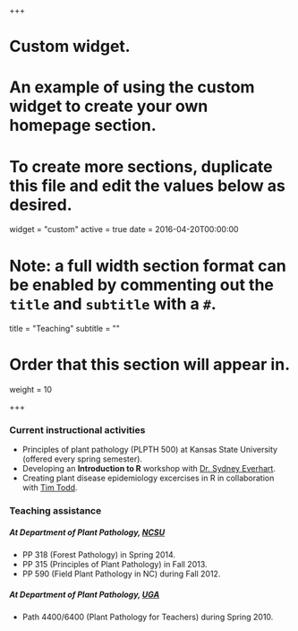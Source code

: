 +++
# Custom widget.
# An example of using the custom widget to create your own homepage section.
# To create more sections, duplicate this file and edit the values below as desired.
widget = "custom"
active = true
date = 2016-04-20T00:00:00

# Note: a full width section format can be enabled by commenting out the `title` and `subtitle` with a `#`.
title = "Teaching"
subtitle = ""

# Order that this section will appear in.
weight = 10

+++

### Current instructional activities
- Principles of plant pathology (PLPTH 500) at Kansas State University (offered every spring semester).
- Developing an **Introduction to R** workshop with [Dr. Sydney Everhart](https://plantpathology.unl.edu/sydney-everhart).
- Creating plant disease epidemiology excercises in R in collaboration with [Tim Todd](https://www.plantpath.k-state.edu/people/faculty/todd-timothy/index.html).


### Teaching assistance
##### At Department of Plant Pathology, [NCSU](https://www.ncsu.edu/)
- PP 318 (Forest Pathology) in Spring 2014.
- PP 315 (Principles of Plant Pathology) in Fall 2013.
- PP 590 (Field Plant Pathology in NC) during Fall 2012.

##### At Department of Plant Pathology, [UGA](https://www.uga.edu/)
- Path 4400/6400 (Plant Pathology for Teachers) during Spring 2010.
